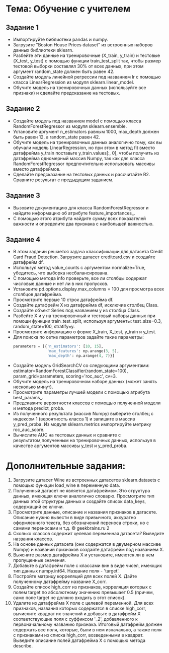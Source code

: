 # Тема: Обучение с учителем

## Задание 1

- Импортируйте библиотеки pandas и numpy.
- Загрузите "Boston House Prices dataset" из встроенных наборов данных библиотеки sklearn.
- Разбейте эти данные на тренировочные (X_train, y_train) и тестовые (X_test, y_test) с помощью функции train_test_split так, чтобы размер тестовой выборки составлял 30% от всех данных, при этом аргумент random_state должен быть равен 42.
- Создайте модель линейной регрессии под названием lr с помощью класса LinearRegression из модуля sklearn.linear_model.
- Обучите модель на тренировочных данных (используйте все признаки) и сделайте предсказание на тестовых.

## Задание 2

- Создайте модель под названием model с помощью класса RandomForestRegressor из модуля sklearn.ensemble.
- Установите аргумент n_estimators равным 1000, max_depth должен быть равен 12, а random_state равен 42.
- Обучите модель на тренировочных данных аналогично тому, как вы обучали модель LinearRegression, но при этом в метод fit вместо датафрейма y_train поставьте y_train.values[:, 0], чтобы получить из датафрейма одномерный массив Numpy, так как для класса RandomForestRegressor предпочтительно использовать массивы вместо датафреймов.
- Сделайте предсказание на тестовых данных и рассчитайте R2. Сравните результат с предыдущим заданием.

## Задание 3

- Вызовите документацию для класса RandomForestRegressor и найдите информацию об атрибуте feature_importances_.
- С помощью этого атрибута найдите сумму всех показателей важности и определите два признака с наибольшей важностью.

## Задание 4

- В этом задании решается задача классификации для датасета Credit Card Fraud Detection. Загрузите датасет creditcard.csv и создайте датафрейм df.
- Используя метод value_counts с аргументом normalize=True, убедитесь, что выборка несбалансирована.
- С помощью метода info проверьте, все ли столбцы содержат числовые данные и нет ли в них пропусков.
- Установите pd.options.display.max_columns = 100 для просмотра всех столбцов датафрейма.
- Просмотрите первые 10 строк датафрейма df.
- Создайте датафрейм X из датафрейма df, исключив столбец Class.
- Создайте объект Series под названием y из столбца Class.
- Разбейте X и y на тренировочный и тестовый наборы данных при помощи функции train_test_split, используя аргументы: test_size=0.3, random_state=100, stratify=y.
- Просмотрите информацию о форме X_train, X_test, y_train и y_test.
- Для поиска по сетке параметров задайте такие параметры:
  ```python
  parameters = [{'n_estimators': [10, 15],
                 'max_features': np.arange(3, 5),
                 'max_depth': np.arange(4, 7)}]

- Создайте модель GridSearchCV со следующими аргументами:
estimator=RandomForestClassifier(random_state=100),
param_grid=parameters,
scoring='roc_auc',
cv=3.
- Обучите модель на тренировочном наборе данных (может занять несколько минут).
- Просмотрите параметры лучшей модели с помощью атрибута best_params_.
- Предскажите вероятности классов с помощью полученной модели и метода predict_proba.
- Из полученного результата (массив Numpy) выберите столбец с индексом 1 (вероятность класса 1) и
запишите в массив y_pred_proba. Из модуля sklearn.metrics импортируйте метрику roc_auc_score.
- Вычислите AUC на тестовых данных и сравните с результатом,полученным на тренировочных данных,
используя в качестве аргументов массивы y_test и y_pred_proba.

# Дополнительные задания:
1. Загрузите датасет Wine из встроенных датасетов sklearn.datasets с помощью функции load_wine в
переменную data.
2. Полученный датасет не является датафреймом. Это структура данных, имеющая ключи
аналогично словарю. Просмотрите тип данных этой структуры данных и создайте список data_keys,
содержащий ее ключи.
3. Просмотрите данные, описание и названия признаков в датасете. Описание нужно вывести в виде
привычного, аккуратно оформленного текста, без обозначений переноса строки, но с самими
переносами и т.д.
© geekbrains.ru 2
4. Сколько классов содержит целевая переменная датасета? Выведите названия классов.
5. На основе данных датасета (они содержатся в двумерном массиве Numpy) и названий признаков
создайте датафрейм под названием X.
6. Выясните размер датафрейма X и установите, имеются ли в нем пропущенные значения.
7. Добавьте в датафрейм поле с классами вин в виде чисел, имеющих тип данных numpy.int64.
Название поля - 'target'.
8. Постройте матрицу корреляций для всех полей X. Дайте полученному датафрейму название
X_corr.
9. Создайте список high_corr из признаков, корреляция которых с полем target по абсолютному
значению превышает 0.5 (причем, само поле target не должно входить в этот список).
10. Удалите из датафрейма X поле с целевой переменной. Для всех признаков, названия которых
содержатся в списке high_corr, вычислите квадрат их значений и добавьте в датафрейм X
соответствующие поля с суффиксом '_2', добавленного к первоначальному названию признака.
Итоговый датафрейм должен содержать все поля, которые, были в нем изначально, а также поля с
признаками из списка high_corr, возведенными в квадрат. Выведите описание полей датафрейма X с
помощью метода describe.
